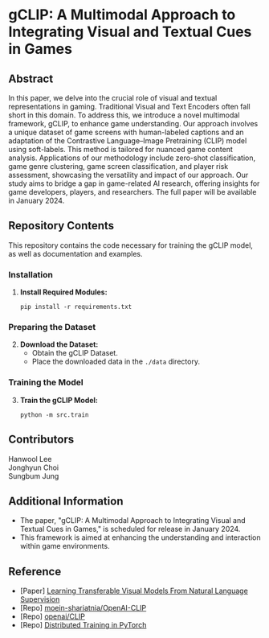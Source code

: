 # gCLIP: A Multimodal Approach to Integrating Visual and Textual Cues in Games

## Abstract
In this paper, we delve into the crucial role of visual and textual representations in gaming. Traditional Visual and Text Encoders often fall short in this domain. To address this, we introduce a novel multimodal framework, gCLIP, to enhance game understanding. Our approach involves a unique dataset of game screens with human-labeled captions and an adaptation of the Contrastive Language–Image Pretraining (CLIP) model using soft-labels. This method is tailored for nuanced game content analysis. Applications of our methodology include zero-shot classification, game genre clustering, game screen classification, and player risk assessment, showcasing the versatility and impact of our approach. Our study aims to bridge a gap in game-related AI research, offering insights for game developers, players, and researchers. The full paper will be available in January 2024.

## Repository Contents
This repository contains the code necessary for training the gCLIP model, as well as documentation and examples.

### Installation
1. **Install Required Modules:**
   ```
   pip install -r requirements.txt
   ```

### Preparing the Dataset
2. **Download the Dataset:**
   - Obtain the gCLIP Dataset.
   - Place the downloaded data in the `./data` directory.

### Training the Model
3. **Train the gCLIP Model:**
   ```
   python -m src.train
   ```

## Contributors
Hanwool Lee  
Jonghyun Choi  
Sungbum Jung  


## Additional Information
- The paper, "gCLIP: A Multimodal Approach to Integrating Visual and Textual Cues in Games," is scheduled for release in January 2024.
- This framework is aimed at enhancing the understanding and interaction within game environments.



## Reference

- [Paper] [Learning Transferable Visual Models From Natural Language Supervision](https://arxiv.org/pdf/2103.00020v1.pdf)
- [Repo] [moein-shariatnia/OpenAI-CLIP](https://github.com/moein-shariatnia/OpenAI-CLIP)
- [Repo] [openai/CLIP](https://github.com/openai/CLIP)
- [Repo] [Distributed Training in PyTorch](https://github.com/youngerous/distributed-training-comparison)

